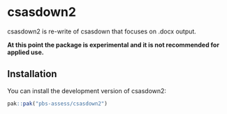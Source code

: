 # csasdown2

<!-- badges: start -->
<!-- badges: end -->

csasdown2 is re-write of csasdown that focuses on .docx output.

**At this point the package is experimental and it is not recommended for applied use.**

## Installation

You can install the development version of csasdown2:

``` r
pak::pak("pbs-assess/csasdown2")
```
